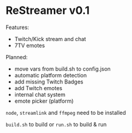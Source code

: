 # ReStreamer v0.1

Features:
* Twitch/Kick stream and chat
* 7TV emotes

Planned:
* move vars from build.sh to config.json
* automatic platform detection
* add missing Twitch Badges
* add Twitch emotes
* internal chat system
* emote picker (platform)

`node`, `streamlink` and `ffmpeg` need to be installed

`build.sh` to build or `run.sh` to build & run